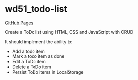 # wd51_todo-list

[GitHub Pages](https://alexjaegerpena.github.io/wd51-todo-list/)

Create a ToDo list using HTML, CSS and JavaScript with CRUD

It should implement the ability to:
- Add a todo item
- Mark a todo item as done
- Edit a ToDo item
- Delete a ToDo item
- Persist ToDo items in LocalStorage

